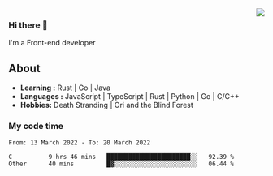 <img align='right' src="https://github-readme-stats.vercel.app/api?username=strugglebak&show_icons=true">

### Hi there 👋

I'm a Front-end developer

## About

-  **Learning :** Rust | Go | Java
-  **Languages :** JavaScript | TypeScript | Rust | Python | Go | C/C++
-  **Hobbies:** Death Stranding | Ori and the Blind Forest

### My code time

<!--START_SECTION:waka-->

```text
From: 13 March 2022 - To: 20 March 2022

C          9 hrs 46 mins   ███████████████████████░░   92.39 %
Other      40 mins         █▓░░░░░░░░░░░░░░░░░░░░░░░   06.44 %
```

<!--END_SECTION:waka-->
